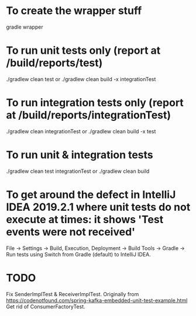# To create the wrapper stuff
gradle wrapper


# To run unit tests only (report at /build/reports/test)
./gradlew clean test
or
./gradlew clean build -x integrationTest


# To run integration tests only (report at /build/reports/integrationTest)
./gradlew clean integrationTest
or
./gradlew clean build -x test


# To run unit & integration tests
./gradlew clean test integrationTest
or
./gradlew clean build


# To get around the defect in IntelliJ IDEA 2019.2.1 where unit tests do not execute at times: it shows 'Test events were not received'
File -> Settings -> Build, Execution, Deployment -> Build Tools -> Gradle -> Run tests using
Switch from Gradle (default) to IntelliJ IDEA.


# TODO 
Fix SenderImplTest & ReceiverImplTest. Originally from https://codenotfound.com/spring-kafka-embedded-unit-test-example.html
Get rid of ConsumerFactoryTest.
